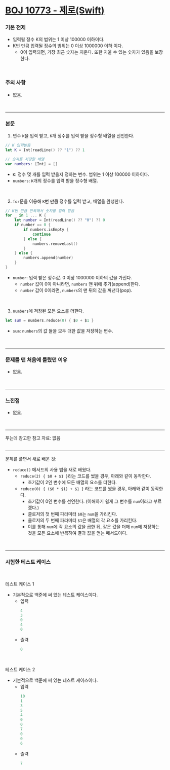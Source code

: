 # [BOJ 10773 - 제로(Swift)](https://www.acmicpc.net/problem/10773)

### 기본 전제<br/>
 - 입력될 정수 K의 범위는 1 이상 100000 이하이다.<br/>
 - K번 만큼 입력될 정수의 범위는 0 이상 1000000 이하 이다.<br/>
    - 0이 입력되면, 가장 최근 숫자는 지운다. 또한 지울 수 있는 숫자가 있음을 보장한다.<br/>
<br/>

### 주의 사항<br/>
 - 없음.
<br/>

---
### 본문<br/>

1. 변수 `K`을 입력 받고, `K`개 정수를 입력 받을 정수형 배열을 선언한다.<br/>
```Swift
// K 입력받음
let K = Int(readLine() ?? "1") ?? 1

// 숫자를 저장할 배열
var numbers: [Int] = []
```
 - `K`: 정수 몇 개를 입력 받을지 정하는 변수. 범위는 1 이상 100000 이하이다.<br/>
 - `numbers`: `K`개의 정수를 입력 받을 정수형 배열.<br/>
 <br/>

2. `for`문을 이용해 `K`번 만큼 정수를 입력 받고, 배열을 완성한다.<br/>
```Swift
// K번 만큼 반복해서 숫자를 입력 받음
for _ in 1 ... K {
    let number = Int(readLine() ?? "0") ?? 0
    if number == 0 {
        if numbers.isEmpty {
            continue
        } else {
            numbers.removeLast()
        }
    } else {
        numbers.append(number)
    }
}
```
 - `number`: 입력 받은 정수값. 0 이상 1000000 이하의 값을 가진다.<br/>
    - `number` 값이 0이 아니라면, `numbers` 맨 뒤에 추가(append)한다.<br/>
    - `number` 값이 0이라면, `numbers`의 맨 뒤의 값을 꺼낸다(pop).<br/>
<br/>

3. `numbers`에 저장된 모든 요소를 더한다.<br/>
```Swift
let sum = numbers.reduce(0) { $0 + $1 }
```
 - `sum`: `numbers`의 값 들을 모두 더한 값을 저장하는 변수.<br/>
<br/>

---
### 문제를 맨 처음에 틀렸던 이유<br/>
- 없음.<br/>
<br/>

---
### 느낀점<br/>
- 없음.<br/>
<br/>

--- 
푸는데 참고한 참고 자료: 없음<br/>
<br/>

--- 
문제를 풀면서 새로 배운 것:<br/>
- `reduce()` 메서드의 사용 법을 새로 배웠다.<br/>
    - `reduce(2) { $0 + $1 }`라는 코드를 썼을 경우, 아래와 같이 동작한다.<br/>
        - 초기값이 2인 변수에 모든 배열의 요소를 더한다.<br/>
    - `reduce(0) { ($0 * $1) + $1 }` 라는 코드를 썼을 경우, 아래와 같이 동작한다.<br/>
        - 초기값이 0인 변수를 선언한다. (이해하기 쉽게 그 변수를 `num`이라고 부르겠다.)<br/>
        - 클로저의 첫 번째 파라미터 `$0`는 `num`을 가리킨다.<br/>
        - 클로저의 두 번째 파라미터 `$1`은 배열의 각 요소를 가리킨다.<br/>
        - 이를 통해 `num`에 각 요소의 값을 곱한 뒤, 같은 값을 더해 `num`에 저장하는 것을 모든 요소에 반복하여 결과 값을 얻는 메서드이다.<br/>
<br/>

---
### 시험한 테스트 케이스
<br/>

테스트 케이스 1<br/>
- 기본적으로 백준에 써 있는 테스트 케이스이다.<br/>
    - 입력
        ```Swift
        4
        3
        0
        4
        0
        ```
    - 출력
        ```Swift
        0
        ```
<br/>

테스트 케이스 2<br/>
- 기본적으로 백준에 써 있는 테스트 케이스이다.<br/>
    - 입력
        ```Swift
        10
        1
        3
        5
        4
        0
        0
        7
        0
        0
        6
        ```
    - 출력
        ```Swift
        7
        ```
<br/>
